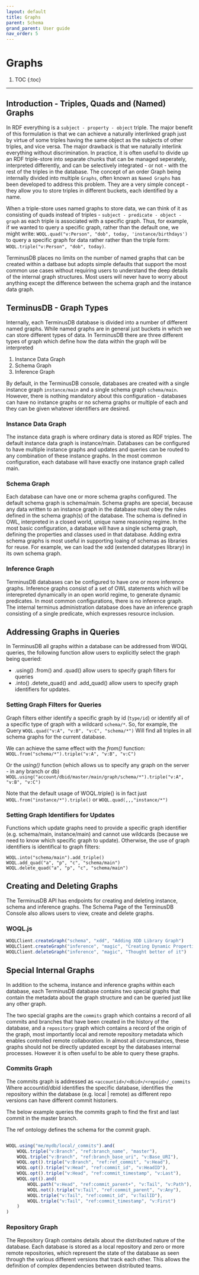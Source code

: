 ```yaml
---
layout: default
title: Graphs
parent: Schema
grand_parent: User guide
nav_order: 5
---
```

# Graphs

1. TOC
{:toc}

---

## Introduction - Triples, Quads and (Named) Graphs

In RDF everything is a `subject - property - object` triple. The major benefit of this formulation is that we can achieve a naturally interlinked graph just by virtue of some triples having the same object as the subjects of other triples, and vice versa. The major drawback is that we naturally interlink everything without discrimination. In practice, it is often useful to divide up an RDF triple-store into separate chunks that can be managed seperately, interpreted differently, and can be selectively integrated - or not - with the rest of the triples in the database. The concept of an order Graph being internally divided into multiple `Graphs`, often known as `Named Graphs` has been developed to address this problem.  They are a very simple concept - they allow you to store triples in different buckets, each identified by a name.

When a triple-store uses named graphs to store data, we can think of it as consisting of quads instead of triples - ` subject - predicate - object - graph ` as each triple is associated with a specific graph.  Thus, for example, if we wanted to query a specific graph, rather than the default one, we might write: `WOQL.quad("v:Person", "dob", today, 'instance/birthdays')` to query a specific graph for data rather rather than the triple form: `WOQL.triple("v:Person", "dob", today)`.

TerminusDB places no limits on the number of named graphs that can be created within a datbase but adopts simple defaults that support the most common use cases without requiring users to understand the deep details of the internal graph structures. Most users will never have to worry about anything except the difference between the schema graph and the instance data graph.

## TerminusDB - Graph Types

Internally, each TerminusDB database is divided into a number of different named graphs. While named graphs are in general just buckets in which we can store different types of data.  In TerminusDB there are three different types of graph which define how the data within the graph will be interpreted

1. Instance Data Graph
2. Schema Graph
3. Inference Graph

By default, in the TerminusDB console, databases are created with a single instance graph `instance/main` and a single schema graph `schema/main`. However, there is nothing mandatory about this configuration - databases can have no instance graphs or no schema graphs or multiple of each and they can be given whatever identifiers are desired.  

### Instance Data Graph

The instance data graph is where ordinary data is stored as RDF triples. The default instance data graph is instance/main. Databases can be configured to have multiple instance graphs and updates and queries can be routed to any combination of these instance graphs. In the most common configuration, each database will have exactly one instance graph called main.

### Schema Graph

Each database can have one or more schema graphs configured. The default schema graph is schema/main. Schema graphs are special, because any data written to an instance graph in the database must obey the rules defined in the schema graph(s) of the database. The schema is defined in OWL, interpreted in a closed world, unique name reasoning regime. In the most basic configuration, a database will have a single schema graph, defining the properties and classes used in that database. Adding extra schema graphs is most useful in supporting loaing of schemas as libraries for reuse. For example, we can load the xdd (extended datatypes library) in its own schema graph.   

### Inference Graph

TerminusDB databases can be configured to have one or more inference graphs. Inference graphs consist of a set of OWL statements which will be interepreted dynamically in an open world regime, to generate dynamic predicates. In most common configurations, there is no inference graph. The internal terminus administration database does have an inference graph consisting of a single predicate, which expresses resource inclusion.  

## Addressing Graphs in Queries

In TerminusDB all graphs within a database can be addressed from WOQL queries, the following function allow users to explicitly select the graph being queried:

* .using() .from() and .quad() allow users to specify graph filters for queries
* .into() .detete_quad() and .add_quad() allow users to specify graph identifiers for updates.

### Setting Graph Filters for Queries

Graph filters either identify a specific graph by id (`type/id`) or identify all of a specific type of graph with a wildcard `schema/*`.  So, for example, the Query ```WOQL.quad("v:A", "v:B", "v:C", "schema/*")```
Will find all triples in all schema graphs for the current database.

We can achieve the same effect with the *from()* function:
```WOQL.from("schema/*").triple("v:A", "v:B", "v:C")```

Or the *using()* function (which allows us to specify any graph on the server - in any branch or db)
```WOQL.using("account/dbid/master/main/graph/schema/*").triple("v:A", "v:B", "v:C")```

Note that the default usage of WOQL.triple() is in fact just `WOQL.from("instance/*").triple()` or `WOQL.quad(,,,"instance/*")`

### Setting Graph Identifiers for Updates

Functions which update graphs need to provide a specific graph identifier (e.g. schema/main, instance/main) and cannot use wildcards (because we need to know which specific graph to update). Otherwise, the use of graph identifiers is identifical to graph filters:

```
WOQL.into("schema/main").add_triple()
WOQL.add_quad("a", "p", "c", "schema/main")
WOQL.delete_quad("a", "p", "c", "schema/main")
```

## Creating and Deleting Graphs

The TerminusDB API has endpoints for creating and deleting instance, schema and inference graphs. The Schema Page of the TerminusDB Console also allows users to view, create and delete graphs.  

### WOQL.js

<div class="code-example" markdown="1">

```js
WOQLClient.createGraph("schema", "xdd", "Adding XDD Library Graph")
WOQLClient.createGraph("inference", "magic", "Creating Dynamic Properties")
WOQLClient.deleteGraph("inference", "magic", "Thought better of it")
```
</div>

## Special Internal Graphs
In addition to the schema, instance and inference graphs within each database, each TerminusDB database contains two special graphs that contain the metadata about the graph structure and can be queried just like any other graph.

The two special graphs are the `commits` graph which contains a record of all commits and branches that have been created in the history of the database, and a `repository` graph which contains a record of the origin of the graph, most importantly local and remote repository metadata which enables controlled remote collaboration.  In almost all circumstances, these graphs should not be directly updated except by the databases internal processes. However it is often useful to be able to query these graphs.  

### Commits Graph

The commits graph is addressed as `<accountid>/<dbid>/<repoid>/_commits`
Where accountid/dbid identifies the specific database, <repoid> identifies the repository within the database (e.g. local | remote) as different repo versions can have different commit historiers.

The below example queries the commits graph to find the first and last commit in the master branch.

The ref ontology defines the schema for the commit graph.

<div class="code-example" markdown="1">

```js

WOQL.using("me/mydb/local/_commits").and(
    WOQL.triple("v:Branch", "ref:branch_name", "master"),
    WOQL.triple("v:Branch", "ref:branch_base_uri", "v:Base_URI"),
    WOQL.opt().triple("v:Branch", "ref:ref_commit", "v:Head"),
    WOQL.opt().triple("v:Head", "ref:commit_id", "v:HeadID"),
    WOQL.opt().triple("v:Head", "ref:commit_timestamp", "v:Last"),
    WOQL.opt().and(
        WOQL.path("v:Head", "ref:commit_parent+", "v:Tail", "v:Path"),
        WOQL.not().triple("v:Tail", "ref:commit_parent", "v:Any"),
        WOQL.triple("v:Tail", "ref:commit_id", "v:TailID"),
        WOQL.triple("v:Tail", "ref:commit_timestamp", "v:First")
    )
)
```
</div>

### Repository Graph

The Repository Graph contains details about the distributed nature of the database. Each database is stored as a local repository and zero or more remote repositories, which represent the state of the database as seen through the various different versions that track each other. This allows the definition of complex dependencies between distributed teams.
